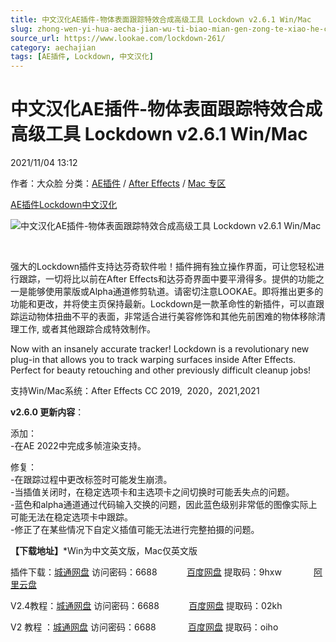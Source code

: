 ```yaml
---
title: 中文汉化AE插件-物体表面跟踪特效合成高级工具 Lockdown v2.6.1 Win/Mac
slug: zhong-wen-yi-hua-aecha-jian-wu-ti-biao-mian-gen-zong-te-xiao-he-cheng-gao-ji-gong-ju-lockdown-v2-6-1-win-mac
source_url: https://www.lookae.com/lockdown-261/
category: aechajian
tags: [AE插件, Lockdown, 中文汉化]
---
```

# 中文汉化AE插件-物体表面跟踪特效合成高级工具 Lockdown v2.6.1 Win/Mac

2021/11/04 13:12

作者：大众脸
分类：[AE插件](https://www.lookae.com/after-effects/aechajian/) / [After Effects](https://www.lookae.com/after-effects/) / [Mac 专区](https://www.lookae.com/mac-osx/)

[AE插件](https://www.lookae.com/tag/ae%e6%8f%92%e4%bb%b6/)[Lockdown](https://www.lookae.com/tag/lockdown/)[中文汉化](https://www.lookae.com/tag/%e4%b8%ad%e6%96%87%e6%b1%89%e5%8c%96/)

![中文汉化AE插件-物体表面跟踪特效合成高级工具 Lockdown v2.6.1 Win/Mac](https://www.lookae.com/wp-content/uploads/2019/10/Lockdown.jpg "中文汉化AE插件-物体表面跟踪特效合成高级工具 Lockdown v2.6.1 Win/Mac-LookAE.com")

[﻿﻿﻿](https://cloud.video.taobao.com//play/u/705956171/p/1/e/6/t/1/318386610195.mp4)

强大的Lockdown插件支持达芬奇软件啦！插件拥有独立操作界面，可让您轻松进行跟踪，一切将比以前在After Effects和达芬奇界面中要平滑得多。提供的功能之一是能够使用蒙版或Alpha通道修剪轨道。请密切注意LOOKAE。即将推出更多的功能和更改，并将使主页保持最新。Lockdown是一款革命性的新插件，可以直跟踪运动物体扭曲不平的表面，非常适合进行美容修饰和其他先前困难的物体移除清理工作, 或者其他跟踪合成特效制作。

Now with an insanely accurate tracker! Lockdown is a revolutionary new plug-in that allows you to track warping surfaces inside After Effects. Perfect for beauty retouching and other previously difficult cleanup jobs!

支持Win/Mac系统：After Effects CC 2019,  2020，2021,2021

**v2.6.0 更新内容**：

添加：  
-在AE 2022中完成多帧渲染支持。

修复：  
-在跟踪过程中更改标签时可能发生崩溃。  
-当插值关闭时，在稳定选项卡和主选项卡之间切换时可能丢失点的问题。  
-蓝色和alpha通道通过代码输入交换的问题，因此蓝色级别非常低的图像实际上可能无法在稳定选项卡中跟踪。  
-修正了在某些情况下自定义插值可能无法进行完整拍摄的问题。

**【下载地址】**\*Win为中文英文版，Mac仅英文版

插件下载：[城通网盘](https://url62.ctfile.com/f/680462-519605797-89b0f6) 访问密码：6688            [百度网盘](https://pan.baidu.com/s/1rhBcrCRyiAeXNz_V5XEkKA) 提取码：9hxw             [阿里云盘](https://www.aliyundrive.com/s/tXrkpWrQB9w)

V2.4教程：[城通网盘](https://089u.com/f/680462-502067783-dcc3cb) 访问密码：6688            [百度网盘](https://pan.baidu.com/s/141jyi3Nrba6Z6uUeccofpQ) 提取码：02kh

V2 教程 ：[城通网盘](https://089u.com/f/680462-495135746-bf69b7) 访问密码：6688             [百度网盘](https://pan.baidu.com/s/1yJ0tcRCvlspPF97iOHvM_g) 提取码：oiho
